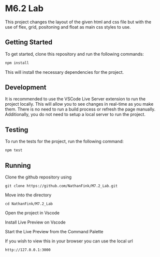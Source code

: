 # M6.2 Lab

This project changes the layout of the given html and css file but with the use of flex, grid, positoning and float as main css styles to use. 

## Getting Started

To get started, clone this repository and run the following commands:

```bash
npm install
```
This will install the necessary dependencies for the project.

## Development

It is recommended to use the VSCode Live Server extension to run the project
locally. This will allow you to see changes in real-time as you make them. There
is no need to run a build process or refresh the page manually. Additionally,
you do not need to setup a local server to run the project.

## Testing

To run the tests for the project, run the following command:

```bash
npm test
```
## Running
Clone the github repository using

    git clone https://github.com/NathanFink/M7.2_Lab.git

Move into the directory

    cd NathanFink/M7.2_Lab

Open the project in Vscode

Install Live Preview on Vscode

Start the Live Preview from the Command Palette

If you wish to view this in your browser you can use the local url

    http://127.0.0.1:3000